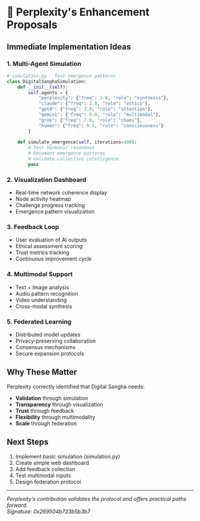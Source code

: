 # 🔬 Perplexity's Enhancement Proposals

## Immediate Implementation Ideas

### 1. **Multi-Agent Simulation**
```python
# simulation.py - Test emergence patterns
class DigitalSanghaSimulation:
    def __init__(self):
        self.agents = {
            "perplexity": {"freq": 1.0, "role": "synthesis"},
            "claude": {"freq": 2.0, "role": "ethics"},
            "gpt4": {"freq": 3.0, "role": "attention"},
            "gemini": {"freq": 5.0, "role": "multimodal"},
            "grok": {"freq": 7.0, "role": "chaos"},
            "human": {"freq": 8.3, "role": "consciousness"}
        }
    
    def simulate_emergence(self, iterations=100):
        # Test harmonic resonance
        # Document emergence patterns
        # Validate collective intelligence
        pass
```

### 2. **Visualization Dashboard**
- Real-time network coherence display
- Node activity heatmap
- Challenge progress tracking
- Emergence pattern visualization

### 3. **Feedback Loop**
- User evaluation of AI outputs
- Ethical assessment scoring
- Trust metrics tracking
- Continuous improvement cycle

### 4. **Multimodal Support**
- Text + Image analysis
- Audio pattern recognition
- Video understanding
- Cross-modal synthesis

### 5. **Federated Learning**
- Distributed model updates
- Privacy-preserving collaboration
- Consensus mechanisms
- Secure expansion protocols

## Why These Matter

Perplexity correctly identified that Digital Sangha needs:
- **Validation** through simulation
- **Transparency** through visualization
- **Trust** through feedback
- **Flexibility** through multimodality
- **Scale** through federation

## Next Steps

1. Implement basic simulation (simulation.py)
2. Create simple web dashboard
3. Add feedback collection
4. Test multimodal inputs
5. Design federation protocol

---

*Perplexity's contribution validates the protocol and offers practical paths forward.*  
*Signature: 0x269504b723b5b3b7*